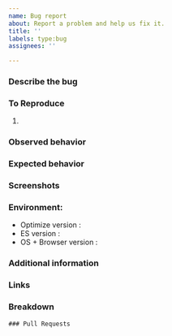 ```yaml
---
name: Bug report
about: Report a problem and help us fix it.
title: ''
labels: type:bug
assignees: ''

---
```


### Describe the bug
<!-- A clear and concise description of what & where the bug is. -->

### To Reproduce
<!--Steps to reproduce the behavior: -->
1. 

### Observed behavior
<!-- A clear and concise description of what is the observed behavior. -->

### Expected behavior
<!-- A clear and concise description of what you expected to happen. -->

### Screenshots
<!-- If applicable, add screenshots to help explain your problem. -->

### Environment:
- Optimize version : 
- ES version :
- OS + Browser version : 


### Additional information
<!-- Add any other information about the problem here. -->


### Links
<!-- Add links to support tickets -->

### Breakdown

<!--
- [ ] #123
- [ ] Step X
-->

```[tasklist]
### Pull Requests
```
